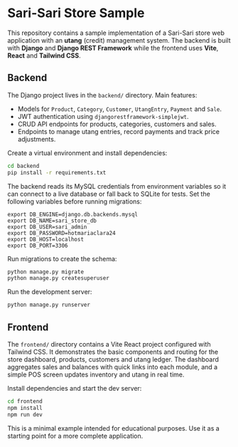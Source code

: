 # Sari-Sari Store Sample

This repository contains a sample implementation of a Sari-Sari store web application with an **utang** (credit) management system. The backend is built with **Django** and **Django REST Framework** while the frontend uses **Vite**, **React** and **Tailwind CSS**.

## Backend

The Django project lives in the `backend/` directory. Main features:

- Models for `Product`, `Category`, `Customer`, `UtangEntry`, `Payment` and `Sale`.
- JWT authentication using `djangorestframework-simplejwt`.
- CRUD API endpoints for products, categories, customers and sales.
- Endpoints to manage utang entries, record payments and track price adjustments.

Create a virtual environment and install dependencies:

```bash
cd backend
pip install -r requirements.txt
```

The backend reads its MySQL credentials from environment variables so it can
connect to a live database or fall back to SQLite for tests. Set the following
variables before running migrations:

```
export DB_ENGINE=django.db.backends.mysql
export DB_NAME=sari_store_db
export DB_USER=sari_admin
export DB_PASSWORD=hotmariaclara24
export DB_HOST=localhost
export DB_PORT=3306
```

Run migrations to create the schema:

```bash
python manage.py migrate
python manage.py createsuperuser
```

Run the development server:

```bash
python manage.py runserver
```

## Frontend

The `frontend/` directory contains a Vite React project configured with Tailwind CSS. It demonstrates the basic components and routing for the store dashboard, products, customers and utang ledger. The dashboard aggregates sales and balances with quick links into each module, and a simple POS screen updates inventory and utang in real time.

Install dependencies and start the dev server:

```bash
cd frontend
npm install
npm run dev
```

This is a minimal example intended for educational purposes. Use it as a starting point for a more complete application.
